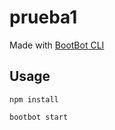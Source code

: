 # prueba1

Made with [BootBot CLI](https://github.com/Charca/bootbot-cli)

## Usage

```
npm install
```

```
bootbot start
```
